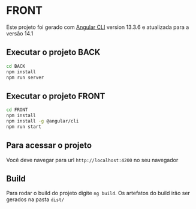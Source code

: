 # FRONT

Este projeto foi gerado com [Angular CLI](https://github.com/angular/angular-cli)
version 13.3.6 e atualizada para a versão 14.1

## Executar o projeto BACK

```bash
cd BACK
npm install
npm run server
```

## Executar o projeto FRONT

```bash
cd FRONT
npm install
npm install -g @angular/cli
npm run start
```

## Para acessar o projeto

Você deve navegar para url `http://localhost:4200` no seu navegador

## Build

Para rodar o build do projeto digite `ng build`. Os artefatos do build irão ser gerados na pasta `dist/`
